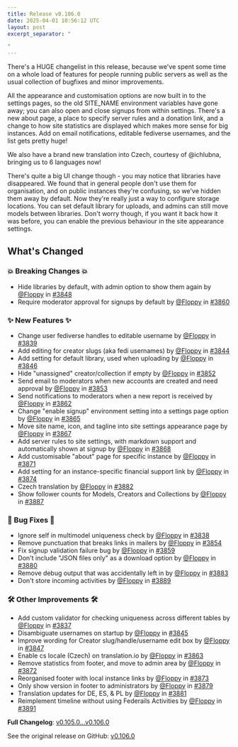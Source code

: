 ```yaml
---
title: Release v0.106.0
date: 2025-04-01 10:56:12 UTC
layout: post
excerpt_separator: "

"
---
```

There's a HUGE changelist in this release, because we've spent some time on a whole load of features for people running public servers as well as the usual collection of bugfixes and minor improvements.

All the appearance and customisation options are now built in to the settings pages, so the old SITE_NAME environment variables have gone away; you can also open and close signups from within settings. There's a new about page, a place to specify server rules and a donation link, and a change to how site statistics are displayed which makes more sense for big instances. Add on email notifications, editable fediverse usernames, and the list gets pretty huge!

We also have a brand new translation into Czech, courtesy of @ichlubna, bringing us to 6 languages now!

There's quite a big UI change though - you may notice that libraries have disappeared. We found that in general people don't use them for organisation, and on public instances they're confusing, so we've hidden them away by default. Now they're really just a way to configure storage locations. You can set default library for uploads, and admins can still move models between libraries. Don't worry though, if you want it back how it was before, you can enable the previous behaviour in the site appearance settings.

## What's Changed
### 💥 Breaking Changes 💥
* Hide libraries by default, with admin option to show them again by [@Floppy](https://github.com/Floppy) in [#3848](https://github.com/manyfold3d/manyfold/pull/3848)
* Require moderator approval for signups by default by [@Floppy](https://github.com/Floppy) in [#3860](https://github.com/manyfold3d/manyfold/pull/3860)
### ✨ New Features ✨
* Change user fediverse handles to editable username by [@Floppy](https://github.com/Floppy) in [#3839](https://github.com/manyfold3d/manyfold/pull/3839)
* Add editing for creator slugs (aka fedi usernames) by [@Floppy](https://github.com/Floppy) in [#3844](https://github.com/manyfold3d/manyfold/pull/3844)
* Add setting for default library, used when uploading by [@Floppy](https://github.com/Floppy) in [#3846](https://github.com/manyfold3d/manyfold/pull/3846)
* Hide "unassigned" creator/collection if empty by [@Floppy](https://github.com/Floppy) in [#3852](https://github.com/manyfold3d/manyfold/pull/3852)
* Send email to moderators when new accounts are created and need approval by [@Floppy](https://github.com/Floppy) in [#3853](https://github.com/manyfold3d/manyfold/pull/3853)
* Send notifications to moderators when a new report is received by [@Floppy](https://github.com/Floppy) in [#3862](https://github.com/manyfold3d/manyfold/pull/3862)
* Change "enable signup" environment setting into a settings page option by [@Floppy](https://github.com/Floppy) in [#3865](https://github.com/manyfold3d/manyfold/pull/3865)
* Move site name, icon, and tagline into site settings appearance page by [@Floppy](https://github.com/Floppy) in [#3867](https://github.com/manyfold3d/manyfold/pull/3867)
* Add server rules to site settings, with markdown support and automatically shown at signup by [@Floppy](https://github.com/Floppy) in [#3868](https://github.com/manyfold3d/manyfold/pull/3868)
* Add customisable "about" page for specific instance by [@Floppy](https://github.com/Floppy) in [#3871](https://github.com/manyfold3d/manyfold/pull/3871)
* Add setting for an instance-specific financial support link by [@Floppy](https://github.com/Floppy) in [#3874](https://github.com/manyfold3d/manyfold/pull/3874)
* Czech translation by [@Floppy](https://github.com/Floppy) in [#3882](https://github.com/manyfold3d/manyfold/pull/3882)
* Show follower counts for Models, Creators and Collections by [@Floppy](https://github.com/Floppy) in [#3887](https://github.com/manyfold3d/manyfold/pull/3887)
### 🐛 Bug Fixes 🐛
* Ignore self in multimodel uniqueness check by [@Floppy](https://github.com/Floppy) in [#3838](https://github.com/manyfold3d/manyfold/pull/3838)
* Remove punctuation that breaks links in mailers by [@Floppy](https://github.com/Floppy) in [#3854](https://github.com/manyfold3d/manyfold/pull/3854)
* Fix signup validation failure bug by [@Floppy](https://github.com/Floppy) in [#3859](https://github.com/manyfold3d/manyfold/pull/3859)
* Don't include "JSON files only" as a download option by [@Floppy](https://github.com/Floppy) in [#3880](https://github.com/manyfold3d/manyfold/pull/3880)
* Remove debug output that was accidentally left in by [@Floppy](https://github.com/Floppy) in [#3883](https://github.com/manyfold3d/manyfold/pull/3883)
* Don't store incoming activities by [@Floppy](https://github.com/Floppy) in [#3889](https://github.com/manyfold3d/manyfold/pull/3889)
### 🛠️ Other Improvements 🛠️
* Add custom validator for checking uniqueness across different tables by [@Floppy](https://github.com/Floppy) in [#3837](https://github.com/manyfold3d/manyfold/pull/3837)
* Disambiguate usernames on startup by [@Floppy](https://github.com/Floppy) in [#3845](https://github.com/manyfold3d/manyfold/pull/3845)
* Improve wording for Creator slug/handle/username edit box by [@Floppy](https://github.com/Floppy) in [#3847](https://github.com/manyfold3d/manyfold/pull/3847)
* Enable cs locale (Czech) on translation.io by [@Floppy](https://github.com/Floppy) in [#3863](https://github.com/manyfold3d/manyfold/pull/3863)
* Remove statistics from footer, and move to admin area by [@Floppy](https://github.com/Floppy) in [#3872](https://github.com/manyfold3d/manyfold/pull/3872)
* Reorganised footer with local instance links by [@Floppy](https://github.com/Floppy) in [#3873](https://github.com/manyfold3d/manyfold/pull/3873)
* Only show version in footer to administrators by [@Floppy](https://github.com/Floppy) in [#3879](https://github.com/manyfold3d/manyfold/pull/3879)
* Translation updates for DE, ES, & PL by [@Floppy](https://github.com/Floppy) in [#3881](https://github.com/manyfold3d/manyfold/pull/3881)
* Reimplement timeline without using Federails Activities by [@Floppy](https://github.com/Floppy) in [#3891](https://github.com/manyfold3d/manyfold/pull/3891)


**Full Changelog**: [v0.105.0...v0.106.0](https://github.com/manyfold3d/manyfold/compare/v0.105.0...v0.106.0)

See the original release on GitHub: [v0.106.0](https://github.com/manyfold3d/manyfold/releases/tag/v0.106.0)
